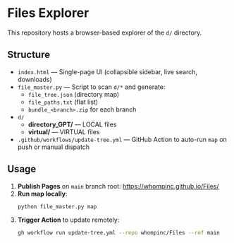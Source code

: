 # Files Explorer

This repository hosts a browser-based explorer of the `d/` directory.

## Structure

- `index.html` — Single-page UI (collapsible sidebar, live search, downloads)
- `file_master.py` — Script to scan `d/*` and generate:
  - `file_tree.json` (directory map)
  - `file_paths.txt` (flat list)
  - `bundle_<branch>.zip` for each branch
- `d/`
  - **directory_GPT/** — LOCAL files
  - **virtual/** — VIRTUAL files
- `.github/workflows/update-tree.yml` — GitHub Action to auto-run `map` on push or manual dispatch

## Usage

1. **Publish Pages** on `main` branch root: https://whompinc.github.io/Files/
2. **Run map locally**:
   ```bash
   python file_master.py map
   ```
3. **Trigger Action** to update remotely:
   ```bash
   gh workflow run update-tree.yml --repo whompinc/Files --ref main
   ```
